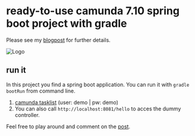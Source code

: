 # ready-to-use camunda 7.10 spring boot project with gradle  
Please see my [blogpost](https://blog.frena.de/camunda-7-10-spring-boot-gradle/) for further details.

![Logo](https://frena.de/content/images/2018/10/process.svg)


## run it
In this project you find a spring boot application. You can run it with `gradle bootRun` from command line.

1. [camunda tasklist](http://localhost:8081/app/tasklist/default/#) (user: demo | pw: demo) 
2. You can also call `http://localhost:8081/hello` to acces the dummy controller.

Feel free to play around and comment on the [post](https://blog.frena.de/camunda-7-10-spring-boot-gradle/).

